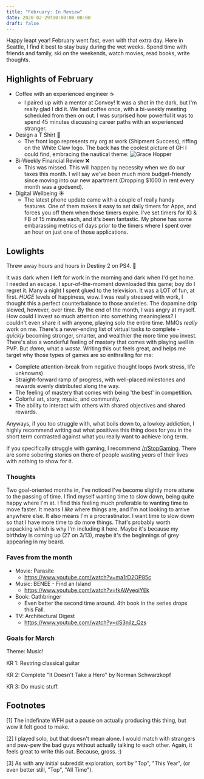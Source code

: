 ```yaml
---
title: "February: In Review"
date: 2020-02-29T10:00:00-00:00
draft: false
---
```

Happy leapt year! February went fast, even with that extra day. Here in Seattle, I find it best to stay busy during the wet weeks. Spend time with friends and family, ski on the weekends, watch movies, read books, write thoughts.

## Highlights of February

- Coffee with an experienced engineer ☕️
  - I paired up with a mentor at Convoy! It was a shot in the dark, but I'm really glad I did it. We had coffee once, with a bi-weekly meeting scheduled from then on out. I was surprised how powerful it was to spend 45 minutes discussing career paths with an experienced stranger.
- Design a T Shirt 🌊
  - The front logo represents my org at work (Shipment Success), riffing on the White Claw logo. The back has the coolest picture of GH I could find, embracing the nautical theme:
  ![Grace Hopper](/images/2020-march/grace-hopper.png)
- Bi-Weekly Financial Review ❌
  - This was missed. This will happen by necessity when we do our taxes this month. I will say we've been much more budget-friendly since moving into our new apartment (Dropping $1000 in rent every month was a godsend).
- Digital Wellbeing ☀️
  - The latest phone update came with a couple of really handy features. One of them makes it easy to set daily timers for Apps, and forces you off them when those timers expire. I've set timers for IG & FB of 15 minutes each, and it's been fantastic. My phone has some embarassing metrics of days prior to the timers where I spent over an hour on just one of those applications.

## Lowlights

Threw away hours and hours in Destiny 2 on PS4. 🤮

It was dark when I left for work in the morning and dark when I'd get home. I needed an escape. I spur-of-the-moment downloaded this game; boy do I regret it. Many a night I spent glued to the television. It was a LOT of fun, at first. _HUGE_ levels of happiness, wow. I was really stressed with work, I thought this a perfect counterbalance to those anxieties. The dopamine drip slowed, however, over time. By the end of the month, I was angry at myself. How could I invest so much attention into something meaningless? I couldn't even share it with anyone, playing solo the entire time. MMOs _really_ work on me. There's a never-ending list of virtual tasks to complete -  _quickly_ becoming stronger, smarter, and wealthier the more time you invest. There's also a wonderful feeling of mastery that comes with playing well in PVP. But _damn_, what a _waste_. Writing this out feels great, and helps me target why those types of games are so enthralling for me:

- Complete attention-break from negative thought loops (work stress, life unknowns)
- Straight-forward ramp of progress, with well-placed milestones and rewards evenly distributed along the way.
- The feeling of mastery that comes with being 'the best' in competition.
- Colorful art, story, music, and community.
- The ability to interact with others with shared objectives and shared rewards.

Anyways, if you too struggle with, what boils down to, a lowkey addiction, I highly recommend writing out what positives this thing does for you in the short term contrasted against what you really want to achieve long term.

If you specifically struggle with gaming, I recommend [/r/StopGaming](https://www.reddit.com/r/StopGaming/). There are some sobering stories on there of people wasting _years_ of their lives with nothing to show for it.

### Thoughts

Two goal-oriented months in, I've noticed I've become slightly more attune to the passing of time. I find myself wanting time to slow down, being quite happy where I'm at. I find this feeling much preferable to wanting time to move faster. It means I _like_ where things are, and I'm not looking to arrive anywhere else. It also means I'm a procrastinator. I want time to slow down so that I have more time to do more things. That's probably worth unpacking which is why I'm including it here. Maybe it's because my birthday is coming up (27 on 3/13), maybe it's the beginnings of grey appearing in my beard.

### Faves from the month

- Movie: Parasite
  - https://www.youtube.com/watch?v=ma1rD2OP85c
- Music: BENEE - Find an Island
  - https://www.youtube.com/watch?v=fkAWyeoiYEk
- Book: Oathbringer
  - Even better the second time around. 4th book in the series drops this Fall.
- TV: Architectural Digest
  - https://www.youtube.com/watch?v=dS3njIz_Qzs

### Goals for March

Theme: Music!

KR 1: Restring classical guitar

KR 2: Complete "It Doesn't Take a Hero" by Norman Schwarzkopf

KR 3: Do music stuff.

## Footnotes

[1] The indefinate WFH put a pause on actually producing this thing, but wow it felt good to make.

[2] I played solo, but that doesn't mean alone. I would match with strangers and pew-pew the bad guys without actually talking to each other. Again, it feels great to write this out. Because, gross. :)

[3] As with any initial subreddit exploration, sort by "Top", "This Year", (or even better still, "Top", "All Time").